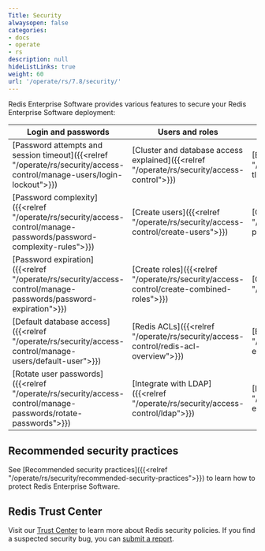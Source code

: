 ```yaml
---
Title: Security
alwaysopen: false
categories:
- docs
- operate
- rs
description: null
hideListLinks: true
weight: 60
url: '/operate/rs/7.8/security/'
---
```


Redis Enterprise Software provides various features to secure your Redis Enterprise Software deployment:

| Login and passwords | Users and roles | Encryption and TLS | Certificates and audit |
|---------------------|-----------------|--------------------|-----------------------|
| [Password attempts and session timeout]({{<relref "/operate/rs/security/access-control/manage-users/login-lockout">}}) | [Cluster and database access explained]({{<relref "/operate/rs/security/access-control">}}) | [Enable TLS]({{<relref "/operate/rs/security/encryption/tls/enable-tls">}}) | [Create certificates]({{<relref "/operate/rs/security/certificates/create-certificates">}}) |
| [Password complexity]({{<relref "/operate/rs/security/access-control/manage-passwords/password-complexity-rules">}}) | [Create users]({{<relref "/operate/rs/security/access-control/create-users">}}) | [Configure TLS protocols]({{<relref "/operate/rs/security/encryption/tls/tls-protocols">}}) | [Monitor certificates]({{<relref "/operate/rs/security/certificates/monitor-certificates">}}) |
| [Password expiration]({{<relref "/operate/rs/security/access-control/manage-passwords/password-expiration">}}) | [Create roles]({{<relref "/operate/rs/security/access-control/create-combined-roles">}}) | [Configure cipher suites]({{<relref "/operate/rs/security/encryption/tls/ciphers">}}) | [Update certificates]({{<relref "/operate/rs/security/certificates/updating-certificates">}}) |
| [Default database access]({{<relref "/operate/rs/security/access-control/manage-users/default-user">}}) | [Redis ACLs]({{<relref "/operate/rs/security/access-control/redis-acl-overview">}}) | [Encrypt private keys on disk]({{<relref "/operate/rs/security/encryption/pem-encryption">}}) | [Enable OCSP stapling]({{<relref "/operate/rs/security/certificates/ocsp-stapling">}}) |
| [Rotate user passwords]({{<relref "/operate/rs/security/access-control/manage-passwords/rotate-passwords">}}) | [Integrate with LDAP]({{<relref "/operate/rs/security/access-control/ldap">}}) | [Internode encryption]({{<relref "/operate/rs/security/encryption/internode-encryption">}}) | [Audit database connections]({{<relref "/operate/rs/security/audit-events">}}) |

## Recommended security practices

See [Recommended security practices]({{<relref "/operate/rs/security/recommended-security-practices">}}) to learn how to protect Redis Enterprise Software.

## Redis Trust Center

Visit our [Trust Center](https://trust.redis.io/) to learn more about Redis security policies. If you find a suspected security bug, you can [submit a report](https://hackerone.com/redis-vdp?type=team).
